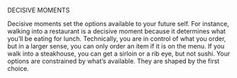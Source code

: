 DECISIVE MOMENTS

Decisive moments set the options available to your future self. For
instance, walking into a restaurant is a decisive moment because it
determines what you’ll be eating for lunch. Technically, you are in
control of what you order, but in a larger sense, you can only order an
item if it is on the menu. If you walk into a steakhouse, you can get a
sirloin or a rib eye, but not sushi. Your options are constrained by
what’s available. They are shaped by the first choice.